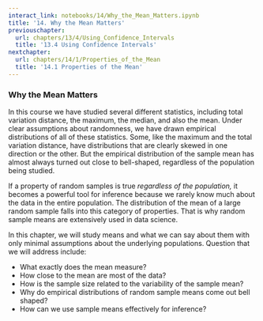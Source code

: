 ```yaml
---
interact_link: notebooks/14/Why_the_Mean_Matters.ipynb
title: '14. Why the Mean Matters'
previouschapter:
  url: chapters/13/4/Using_Confidence_Intervals
  title: '13.4 Using Confidence Intervals'
nextchapter:
  url: chapters/14/1/Properties_of_the_Mean
  title: '14.1 Properties of the Mean'
---
```


### Why the Mean Matters ###
In this course we have studied several different statistics, including total variation distance, the maximum, the median, and also the mean. Under clear assumptions about randomness, we have drawn empirical distributions of all of these statistics. Some, like the maximum and the total variation distance, have distributions that are clearly skewed in one direction or the other. But the empirical distribution of the sample mean has almost always turned out close to bell-shaped, regardless of the population being studied.

If a property of random samples is true *regardless of the population,* it becomes a powerful tool for inference because we rarely know much about the data in the entire population. The distribution of the mean of a large random sample falls into this category of properties. That is why random sample means are extensively used in data science.

In this chapter, we will study means and what we can say about them with only minimal assumptions about the underlying populations. Question that we will address include:

- What exactly does the mean measure?
- How close to the mean are most of the data?
- How is the sample size related to the variability of the sample mean?
- Why do empirical distributions of random sample means come out bell shaped?
- How can we use sample means effectively for inference?
